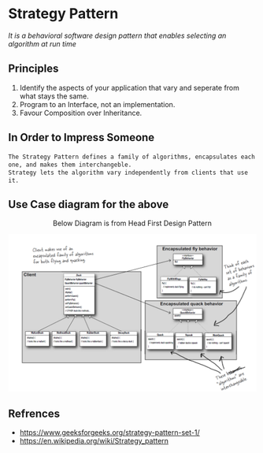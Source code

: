 # Strategy Pattern

*It is a behavioral software design pattern that enables selecting an algorithm at run time*

## Principles
1. Identify the aspects of your application that vary and seperate from what stays the same.
2. Program to an Interface, not an implementation.
3. Favour Composition over Inheritance.

## In Order to Impress Someone
```
The Strategy Pattern defines a family of algorithms, encapsulates each one, and makes them interchangeble.
Strategy lets the algorithm vary independently from clients that use it.
```
## Use Case diagram for the above
<p align="center">
 Below Diagram is from Head First Design Pattern
</p>

![Image](strategyPattern.png)

## Refrences
* https://www.geeksforgeeks.org/strategy-pattern-set-1/
* https://en.wikipedia.org/wiki/Strategy_pattern
